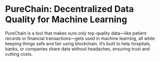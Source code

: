 # PureChain: Decentralized Data Quality for Machine Learning

PureChain is a tool that makes sure only top-quality data—like patient records or financial transactions—gets used in machine learning, all while keeping things safe and fair using blockchain. It’s built to help hospitals, banks, or companies share data without headaches, ensuring trust and cutting costs.
